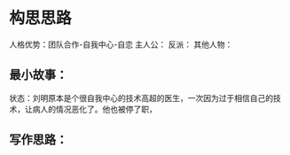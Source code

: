 # 构思思路
人格优势：团队合作-自我中心-自恋
主人公：
反派：
其他人物：

## 最小故事：
状态：刘明原本是个很自我中心的技术高超的医生，一次因为过于相信自己的技术，让病人的情况恶化了。他也被停了职，

## 写作思路：